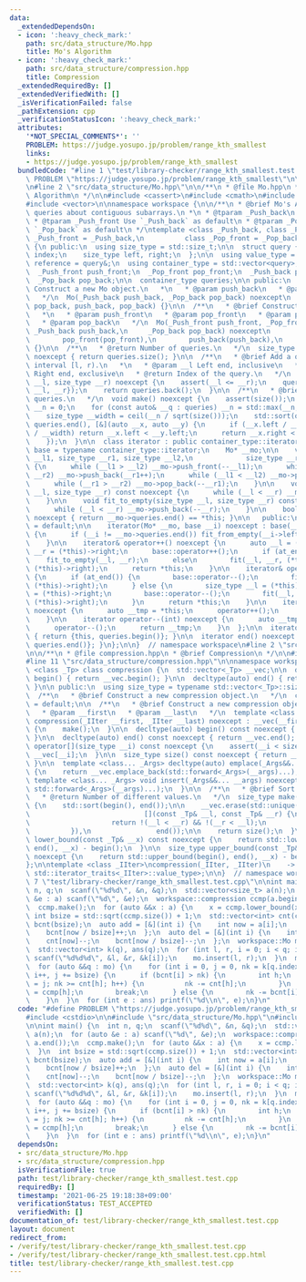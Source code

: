 ```yaml
---
data:
  _extendedDependsOn:
  - icon: ':heavy_check_mark:'
    path: src/data_structure/Mo.hpp
    title: Mo's Algorithm
  - icon: ':heavy_check_mark:'
    path: src/data_structure/compression.hpp
    title: Compression
  _extendedRequiredBy: []
  _extendedVerifiedWith: []
  _isVerificationFailed: false
  _pathExtension: cpp
  _verificationStatusIcon: ':heavy_check_mark:'
  attributes:
    '*NOT_SPECIAL_COMMENTS*': ''
    PROBLEM: https://judge.yosupo.jp/problem/range_kth_smallest
    links:
    - https://judge.yosupo.jp/problem/range_kth_smallest
  bundledCode: "#line 1 \"test/library-checker/range_kth_smallest.test.cpp\"\n#define\
    \ PROBLEM \"https://judge.yosupo.jp/problem/range_kth_smallest\"\n\n#include <cstdio>\n\
    \n#line 2 \"src/data_structure/Mo.hpp\"\n\n/**\n * @file Mo.hpp\n * @brief Mo's\
    \ Algorithm\n */\n\n#include <cassert>\n#include <cmath>\n#include <functional>\n\
    #include <vector>\n\nnamespace workspace {\n\n/**\n * @brief Mo's Alorithm. Process\
    \ queries about contiguous subarrays.\n *\n * @tparam _Push_back\n * @tparam _Pop_back\n\
    \ * @tparam _Push_front Use `_Push_back` as default\n * @tparam _Pop_front Use\
    \ `_Pop_back` as default\n */\ntemplate <class _Push_back, class _Pop_back, class\
    \ _Push_front = _Push_back,\n          class _Pop_front = _Pop_back>\nclass Mo\
    \ {\n public:\n  using size_type = std::size_t;\n\n  struct query {\n    size_type\
    \ index;\n    size_type left, right;\n  };\n\n  using value_type = query;\n  using\
    \ reference = query&;\n  using container_type = std::vector<query>;\n\n protected:\n\
    \  _Push_front push_front;\n  _Pop_front pop_front;\n  _Push_back push_back;\n\
    \  _Pop_back pop_back;\n\n  container_type queries;\n\n public:\n  /**\n   * @brief\
    \ Construct a new Mo object.\n   *\n   * @param push_back\n   * @param pop_back\n\
    \   */\n  Mo(_Push_back push_back, _Pop_back pop_back) noexcept\n      : Mo(push_back,\
    \ pop_back, push_back, pop_back) {}\n\n  /**\n   * @brief Construct a new Mo object.\n\
    \   *\n   * @param push_front\n   * @param pop_front\n   * @param push_back\n\
    \   * @param pop_back\n   */\n  Mo(_Push_front push_front, _Pop_front pop_front,\
    \ _Push_back push_back,\n     _Pop_back pop_back) noexcept\n      : push_front(push_front),\n\
    \        pop_front(pop_front),\n        push_back(push_back),\n        pop_back(pop_back)\
    \ {}\n\n  /**\n   * @return Number of queries.\n   */\n  size_type size() const\
    \ noexcept { return queries.size(); }\n\n  /**\n   * @brief Add a query for the\
    \ interval [l, r).\n   *\n   * @param __l Left end, inclusive\n   * @param __r\
    \ Right end, exclusive\n   * @return Index of the query.\n   */\n  reference insert(size_type\
    \ __l, size_type __r) noexcept {\n    assert(__l <= __r);\n    queries.push_back({queries.size(),\
    \ __l, __r});\n    return queries.back();\n  }\n\n  /**\n   * @brief Sort all\
    \ queries.\n   */\n  void make() noexcept {\n    assert(size());\n    size_type\
    \ __n = 0;\n    for (const auto& __q : queries) __n = std::max(__n, __q.right);\n\
    \    size_type __width = ceil(__n / sqrt(size()));\n    std::sort(queries.begin(),\
    \ queries.end(), [&](auto __x, auto __y) {\n      if (__x.left / __width != __y.left\
    \ / __width) return __x.left < __y.left;\n      return __x.right < __y.right;\n\
    \    });\n  }\n\n  class iterator : public container_type::iterator {\n    using\
    \ base = typename container_type::iterator;\n    Mo* __mo;\n\n    void fit(size_type\
    \ __l1, size_type __r1, size_type __l2,\n             size_type __r2) const noexcept\
    \ {\n      while (__l1 > __l2) __mo->push_front(--__l1);\n      while (__r1 <\
    \ __r2) __mo->push_back(__r1++);\n      while (__l1 < __l2) __mo->pop_front(__l1++);\n\
    \      while (__r1 > __r2) __mo->pop_back(--__r1);\n    }\n\n    void fit_from_empty(size_type\
    \ __l, size_type __r) const noexcept {\n      while (__l < __r) __mo->push_back(__l++);\n\
    \    }\n\n    void fit_to_empty(size_type __l, size_type __r) const noexcept {\n\
    \      while (__l < __r) __mo->push_back(--__r);\n    }\n\n    bool at_end() const\
    \ noexcept { return __mo->queries.end() == *this; }\n\n   public:\n    iterator()\
    \ = default;\n\n    iterator(Mo* __mo, base __i) noexcept : base(__i), __mo(__mo)\
    \ {\n      if (__i != __mo->queries.end()) fit_from_empty(__i->left, __i->right);\n\
    \    }\n\n    iterator& operator++() noexcept {\n      auto __l = (*this)->left,\
    \ __r = (*this)->right;\n      base::operator++();\n      if (at_end())\n    \
    \    fit_to_empty(__l, __r);\n      else\n        fit(__l, __r, (*this)->left,\
    \ (*this)->right);\n      return *this;\n    }\n\n    iterator& operator--() noexcept\
    \ {\n      if (at_end()) {\n        base::operator--();\n        fit_from_empty((*this)->left,\
    \ (*this)->right);\n      } else {\n        size_type __l = (*this)->left, __r\
    \ = (*this)->right;\n        base::operator--();\n        fit(__l, __r, (*this)->left,\
    \ (*this)->right);\n      }\n      return *this;\n    }\n\n    iterator operator++(int)\
    \ noexcept {\n      auto __tmp = *this;\n      operator++();\n      return __tmp;\n\
    \    }\n\n    iterator operator--(int) noexcept {\n      auto __tmp = *this;\n\
    \      operator--();\n      return __tmp;\n    }\n  };\n\n  iterator begin() noexcept\
    \ { return {this, queries.begin()}; }\n\n  iterator end() noexcept { return {this,\
    \ queries.end()}; }\n};\n\n}  // namespace workspace\n#line 2 \"src/data_structure/compression.hpp\"\
    \n\n/**\n * @file compression.hpp\n * @brief Compression\n */\n\n#include <algorithm>\n\
    #line 11 \"src/data_structure/compression.hpp\"\n\nnamespace workspace {\n\ntemplate\
    \ <class _Tp> class compression {\n  std::vector<_Tp> __vec;\n\n  decltype(auto)\
    \ begin() { return __vec.begin(); }\n\n  decltype(auto) end() { return __vec.end();\
    \ }\n\n public:\n  using size_type = typename std::vector<_Tp>::size_type;\n\n\
    \  /**\n   * @brief Construct a new compression object.\n   */\n  compression()\
    \ = default;\n\n  /**\n   * @brief Construct a new compression object.\n   *\n\
    \   * @param __first\n   * @param __last\n   */\n  template <class _IIter>\n \
    \ compression(_IIter __first, _IIter __last) noexcept : __vec(__first, __last)\
    \ {\n    make();\n  }\n\n  decltype(auto) begin() const noexcept { return __vec.begin();\
    \ }\n\n  decltype(auto) end() const noexcept { return __vec.end(); }\n\n  decltype(auto)\
    \ operator[](size_type __i) const noexcept {\n    assert(__i < size());\n    return\
    \ __vec[__i];\n  }\n\n  size_type size() const noexcept { return __vec.size();\
    \ }\n\n  template <class... _Args> decltype(auto) emplace(_Args&&... __args) noexcept\
    \ {\n    return __vec.emplace_back(std::forward<_Args>(__args)...);\n  }\n\n \
    \ template <class... _Args> void insert(_Args&&... __args) noexcept {\n    __vec.insert(end(),\
    \ std::forward<_Args>(__args)...);\n  }\n\n  /**\n   * @brief Sort and make unique.\n\
    \   * @return Number of different values.\n   */\n  size_type make() noexcept\
    \ {\n    std::sort(begin(), end());\n\n    __vec.erase(std::unique(begin(), end(),\n\
    \                            [](const _Tp& __l, const _Tp& __r) {\n          \
    \                    return !(__l < __r) && !(__r < __l);\n                  \
    \          }),\n                end());\n\n    return size();\n  }\n\n  size_type\
    \ lower_bound(const _Tp& __x) const noexcept {\n    return std::lower_bound(begin(),\
    \ end(), __x) - begin();\n  }\n\n  size_type upper_bound(const _Tp& __x) const\
    \ noexcept {\n    return std::upper_bound(begin(), end(), __x) - begin();\n  }\n\
    };\n\ntemplate <class _IIter>\ncompression(_IIter, _IIter)\n    -> compression<typename\
    \ std::iterator_traits<_IIter>::value_type>;\n\n}  // namespace workspace\n#line\
    \ 7 \"test/library-checker/range_kth_smallest.test.cpp\"\n\nint main() {\n  int\
    \ n, q;\n  scanf(\"%d%d\", &n, &q);\n  std::vector<size_t> a(n);\n  for (auto\
    \ &e : a) scanf(\"%d\", &e);\n  workspace::compression ccmp(a.begin(), a.end());\n\
    \  ccmp.make();\n  for (auto &&x : a) {\n    x = ccmp.lower_bound(x);\n  }\n \
    \ int bsize = std::sqrt(ccmp.size()) + 1;\n  std::vector<int> cnt(ccmp.size()),\
    \ bcnt(bsize);\n  auto add = [&](int i) {\n    int now = a[i];\n    cnt[now]++;\n\
    \    bcnt[now / bsize]++;\n  };\n  auto del = [&](int i) {\n    int now = a[i];\n\
    \    cnt[now]--;\n    bcnt[now / bsize]--;\n  };\n  workspace::Mo mo(add, del);\n\
    \  std::vector<int> k(q), ans(q);\n  for (int l, r, i = 0; i < q; i++) {\n   \
    \ scanf(\"%d%d%d\", &l, &r, &k[i]);\n    mo.insert(l, r);\n  }\n  mo.make();\n\
    \  for (auto &&q : mo) {\n    for (int i = 0, j = 0, nk = k[q.index]; i < bsize;\
    \ i++, j += bsize) {\n      if (bcnt[i] > nk) {\n        int h;\n        for (h\
    \ = j; nk >= cnt[h]; h++) {\n          nk -= cnt[h];\n        }\n        ans[q.index]\
    \ = ccmp[h];\n        break;\n      } else {\n        nk -= bcnt[i];\n      }\n\
    \    }\n  }\n  for (int e : ans) printf(\"%d\\n\", e);\n}\n"
  code: "#define PROBLEM \"https://judge.yosupo.jp/problem/range_kth_smallest\"\n\n\
    #include <cstdio>\n\n#include \"src/data_structure/Mo.hpp\"\n#include \"src/data_structure/compression.hpp\"\
    \n\nint main() {\n  int n, q;\n  scanf(\"%d%d\", &n, &q);\n  std::vector<size_t>\
    \ a(n);\n  for (auto &e : a) scanf(\"%d\", &e);\n  workspace::compression ccmp(a.begin(),\
    \ a.end());\n  ccmp.make();\n  for (auto &&x : a) {\n    x = ccmp.lower_bound(x);\n\
    \  }\n  int bsize = std::sqrt(ccmp.size()) + 1;\n  std::vector<int> cnt(ccmp.size()),\
    \ bcnt(bsize);\n  auto add = [&](int i) {\n    int now = a[i];\n    cnt[now]++;\n\
    \    bcnt[now / bsize]++;\n  };\n  auto del = [&](int i) {\n    int now = a[i];\n\
    \    cnt[now]--;\n    bcnt[now / bsize]--;\n  };\n  workspace::Mo mo(add, del);\n\
    \  std::vector<int> k(q), ans(q);\n  for (int l, r, i = 0; i < q; i++) {\n   \
    \ scanf(\"%d%d%d\", &l, &r, &k[i]);\n    mo.insert(l, r);\n  }\n  mo.make();\n\
    \  for (auto &&q : mo) {\n    for (int i = 0, j = 0, nk = k[q.index]; i < bsize;\
    \ i++, j += bsize) {\n      if (bcnt[i] > nk) {\n        int h;\n        for (h\
    \ = j; nk >= cnt[h]; h++) {\n          nk -= cnt[h];\n        }\n        ans[q.index]\
    \ = ccmp[h];\n        break;\n      } else {\n        nk -= bcnt[i];\n      }\n\
    \    }\n  }\n  for (int e : ans) printf(\"%d\\n\", e);\n}\n"
  dependsOn:
  - src/data_structure/Mo.hpp
  - src/data_structure/compression.hpp
  isVerificationFile: true
  path: test/library-checker/range_kth_smallest.test.cpp
  requiredBy: []
  timestamp: '2021-06-25 19:18:38+09:00'
  verificationStatus: TEST_ACCEPTED
  verifiedWith: []
documentation_of: test/library-checker/range_kth_smallest.test.cpp
layout: document
redirect_from:
- /verify/test/library-checker/range_kth_smallest.test.cpp
- /verify/test/library-checker/range_kth_smallest.test.cpp.html
title: test/library-checker/range_kth_smallest.test.cpp
---
```

